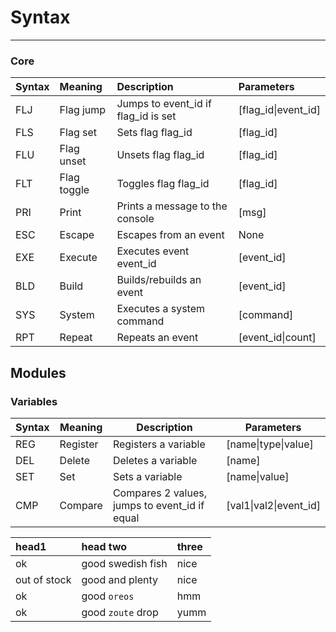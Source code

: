 # Syntax
-----
### Core
| Syntax | Meaning     | Description                         | Parameters          |
|:-------|:------------|:------------------------------------|:--------------------|
| FLJ    | Flag jump   | Jumps to event_id if flag_id is set | [flag_id\|event_id] |
| FLS    | Flag set    | Sets flag flag_id                   | [flag_id]           |
| FLU    | Flag unset  | Unsets flag flag_id                 | [flag_id]           |
| FLT    | Flag toggle | Toggles flag flag_id                | [flag_id]           |
| PRI    | Print       | Prints a message to the console     | [msg]               |
| ESC    | Escape      | Escapes from an event               | None                |
| EXE    | Execute     | Executes event event_id             | [event_id]          |
| BLD    | Build       | Builds/rebuilds an event            | [event_id]          |
| SYS    | System      | Executes a system command           | [command]           |
| RPT    | Repeat      | Repeats an event                    | [event_id\|count]   |

## Modules

### Variables
|Syntax|Meaning|Description|Parameters|
| --- | --- | --- | --- |
| REG | Register | Registers a variable | [name\|type\|value] |
| DEL | Delete | Deletes a variable | [name] |
| SET | Set | Sets a variable | [name\|value] |
| CMP | Compare | Compares 2 values, jumps to event_id if equal | [val1\|val2\|event_id] |

| head1        | head two          | three |
|:-------------|:------------------|:------|
| ok           | good swedish fish | nice  |
| out of stock | good and plenty   | nice  |
| ok           | good `oreos`      | hmm   |
| ok           | good `zoute` drop | yumm  |
